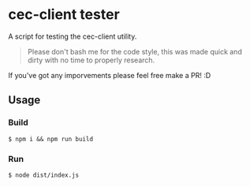 # cec-client tester
A script for testing the cec-client utility.

> Please don't bash me for the code style, this was made quick and dirty with no time to properly research. 

If you've got any imporvements please feel free make a PR! :D

## Usage
### Build
```shell
$ npm i && npm run build
```

### Run
```shell
$ node dist/index.js
```
